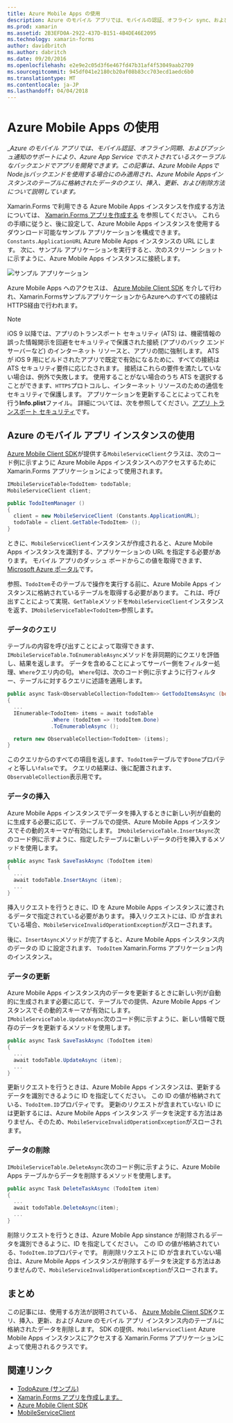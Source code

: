 ```yaml
---
title: Azure Mobile Apps の使用
description: Azure のモバイル アプリでは、モバイルの認証、オフライン sync、およびプッシュ通知のサポートにより、Azure App Service でホストされているスケーラブルなバックエンドでアプリを開発できます。 これは Node.js バックエンドを使用する Azure のモバイル アプリに適用できるのみ、この記事では、クエリ、挿入、更新、および Azure Mobile Apps インスタンス内のテーブルに格納されたデータを削除する方法について説明します。
ms.prod: xamarin
ms.assetid: 2B3EFD0A-2922-437D-B151-4B4DE46E2095
ms.technology: xamarin-forms
author: davidbritch
ms.author: dabritch
ms.date: 09/20/2016
ms.openlocfilehash: e2e9e2c05d3f6e467fd47b31af4f53049aab2709
ms.sourcegitcommit: 945df041e2180cb20af08b83cc703ecd1aedc6b0
ms.translationtype: MT
ms.contentlocale: ja-JP
ms.lasthandoff: 04/04/2018
---
```

# <a name="consuming-an-azure-mobile-app"></a>Azure Mobile Apps の使用

__Azure のモバイル アプリでは、モバイル認証、オフライン同期、およびプッシュ通知のサポートにより、Azure App Service でホストされているスケーラブルなバックエンドでアプリを開発できます。この記事は、Azure Mobile AppsでNode.jsバックエンドを使用する場合にのみ適用され、Azure Mobile Appsインスタンスのテーブルに格納されたデータのクエリ、挿入、更新、および削除方法について説明しています。_


Xamarin.Forms で利用できる Azure Mobile Apps インスタンスを作成する方法については、 [Xamarin.Forms アプリを作成する](https://azure.microsoft.com/documentation/articles/app-service-mobile-xamarin-forms-get-started/) を参照してください。 これらの手順に従うと、後に設定して、Azure Mobile Apps インスタンスを使用するダウンロード可能なサンプル アプリケーションを構成できます。`Constants.ApplicationURL` Azure Mobile Apps インスタンスの URL にします。 次に、サンプル アプリケーションを実行すると、次のスクリーン ショットに示すように、Azure Mobile Apps インスタンスに接続します。

![](azure-images/portal.png "サンプル アプリケーション")

Azure Mobile Apps へのアクセスは、 [Azure Mobile Client SDK](https://www.nuget.org/packages/Microsoft.Azure.Mobile.Client/) を介して行われ、Xamarin.FormsサンプルアプリケーションからAzureへのすべての接続はHTTPS経由で行われます。

> [!NOTE]
> iOS 9 以降では、アプリのトランスポート セキュリティ (ATS) は、機密情報の誤った情報開示を回避をセキュリティで保護された接続 (アプリのバック エンド サーバーなど) のインターネット リソースと、アプリの間に強制します。  ATS が iOS 9 用にビルドされたアプリで既定で有効になるために、すべての接続は ATS セキュリティ要件に応じたされます。 接続はこれらの要件を満たしていない場合は、例外で失敗します。
> 使用することがない場合のうち ATS を選択することができます、`HTTPS`プロトコルし、インターネット リソースのための通信をセキュリティで保護します。 アプリケーションを更新することによってこれを行う**Info.plist**ファイル。 詳細については、次を参照してください。[アプリ トランスポート セキュリティ](~/ios/app-fundamentals/ats.md)です。

## <a name="consuming-an-azure-mobile-app-instance"></a>Azure のモバイル アプリ インスタンスの使用

[Azure Mobile Client SDK](https://www.nuget.org/packages/Microsoft.Azure.Mobile.Client/)が提供する`MobileServiceClient`クラスは、次のコード例に示すように Azure Mobile Apps インスタンスへのアクセスするために Xamarin.Forms アプリケーションによって使用されます。

```csharp
IMobileServiceTable<TodoItem> todoTable;
MobileServiceClient client;

public TodoItemManager ()
{
  client = new MobileServiceClient (Constants.ApplicationURL);
  todoTable = client.GetTable<TodoItem> ();
}
```

ときに、`MobileServiceClient`インスタンスが作成されると、Azure Mobile Apps インスタンスを識別する、アプリケーションの URL を指定する必要があります。 モバイル アプリのダッシュ ボードからこの値を取得できます、 [Microsoft Azure ポータル](https://portal.azure.com/)です。

参照、`TodoItem`そのテーブルで操作を実行する前に、Azure Mobile Apps インスタンスに格納されているテーブルを取得する必要があります。 これは、呼び出すことによって実現、`GetTable`メソッドを`MobileServiceClient`インスタンスを返す、`IMobileServiceTable<TodoItem>`参照します。

### <a name="querying-data"></a>データのクエリ

テーブルの内容を呼び出すことによって取得できます、`IMobileServiceTable.ToEnumerableAsync`メソッドを非同期的にクエリを評価し、結果を返します。 データを含めることによってサーバー側をフィルター処理、`Where`クエリ内の句。 `Where`句は、次のコード例に示すように行フィルター、テーブルに対するクエリに述語を適用します。

```csharp
public async Task<ObservableCollection<TodoItem>> GetTodoItemsAsync (bool syncItems = false)
{
  ...
  IEnumerable<TodoItem> items = await todoTable
              .Where (todoItem => !todoItem.Done)
              .ToEnumerableAsync ();

  return new ObservableCollection<TodoItem> (items);
}
```

このクエリからのすべての項目を返します、`TodoItem`テーブルです`Done`プロパティと等しい`false`です。 クエリの結果は、後に配置されます、`ObservableCollection`表示用です。

### <a name="inserting-data"></a>データの挿入

Azure Mobile Apps インスタンスでデータを挿入するときに新しい列が自動的に生成する必要に応じて、テーブルでの提供、Azure Mobile Apps インスタンスでその動的スキーマが有効にします。 `IMobileServiceTable.InsertAsync`次のコード例に示すように、指定したテーブルに新しいデータの行を挿入するメソッドを使用します。

```csharp
public async Task SaveTaskAsync (TodoItem item)
{
  ...
  await todoTable.InsertAsync (item);
  ...
}
```

挿入リクエストを行うときに、ID を Azure Mobile Apps インスタンスに渡されるデータで指定されている必要があります。  挿入リクエストには、ID が含まれている場合、`MobileServiceInvalidOperationException`がスローされます。

後に、`InsertAsync`メソッドが完了すると、Azure Mobile Apps インスタンス内のデータの ID に設定されます、 `TodoItem` Xamarin.Forms アプリケーション内のインスタンス。

### <a name="updating-data"></a>データの更新

Azure Mobile Apps インスタンス内のデータを更新するときに新しい列が自動的に生成されます必要に応じて、テーブルでの提供、Azure Mobile Apps インスタンスでその動的スキーマが有効にします。 `IMobileServiceTable.UpdateAsync`次のコード例に示すように、新しい情報で既存のデータを更新するメソッドを使用します。

```csharp
public async Task SaveTaskAsync (TodoItem item)
{
  ...
  await todoTable.UpdateAsync (item);
  ...
}
```

更新リクエストを行うときは、Azure Mobile Apps インスタンスは、更新するデータを識別できるように ID を指定してください。 この ID の値が格納されている、`TodoItem.ID`プロパティです。 更新のリクエストが含まれていない ID には更新するには、Azure Mobile Apps インスタンス データを決定する方法はありません、そのため、`MobileServiceInvalidOperationException`がスローされます。

### <a name="deleting-data"></a>データの削除

`IMobileServiceTable.DeleteAsync`次のコード例に示すように、Azure Mobile Apps テーブルからデータを削除するメソッドを使用します。

```csharp
public async Task DeleteTaskAsync (TodoItem item)
{
  ...
  await todoTable.DeleteAsync(item);
  ...
}
```

削除リクエストを行うときは、Azure Mobile App sinstance が削除されるデータを識別できるように、ID を指定してください。 この ID の値が格納されている、`TodoItem.ID`プロパティです。 削削除リクエストに ID が含まれていない場合は、Azure Mobile Apps インスタンスが削除するデータを決定する方法はありませんので、`MobileServiceInvalidOperationException`がスローされます。

## <a name="summary"></a>まとめ

この記事には、使用する方法が説明されている、 [Azure Mobile Client SDK](https://www.nuget.org/packages/Microsoft.Azure.Mobile.Client/)クエリ、挿入、更新、および Azure のモバイル アプリ インスタンス内のテーブルに格納されたデータを削除します。 SDK の提供、`MobileServiceClient` Azure Mobile Apps インスタンスにアクセスする Xamarin.Forms アプリケーションによって使用されるクラスです。


## <a name="related-links"></a>関連リンク

- [TodoAzure (サンプル)](https://developer.xamarin.com/samples/xamarin-forms/WebServices/TodoAzure/)
- [Xamarin.Forms アプリを作成します。](https://azure.microsoft.com/documentation/articles/app-service-mobile-xamarin-forms-get-started/)
- [Azure Mobile Client SDK](https://www.nuget.org/packages/Microsoft.Azure.Mobile.Client/)
- [MobileServiceClient](https://msdn.microsoft.com/library/azure/microsoft.windowsazure.mobileservices.mobileserviceclient(v=azure.10).aspx)
